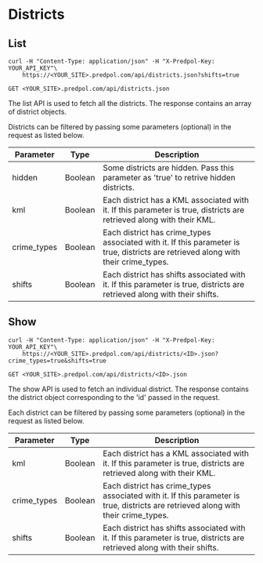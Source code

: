 # Districts

## List

```shell
curl -H "Content-Type: application/json" -H "X-Predpol-Key: YOUR_API_KEY"\
    https://<YOUR_SITE>.predpol.com/api/districts.json?shifts=true
```

`GET <YOUR_SITE>.predpol.com/api/districts.json`

The list API is used to fetch all the districts. The response contains an array of district objects.

Districts can be filtered by passing some parameters (optional) in the request as listed below.

Parameter | Type | Description
--------- | ----- | -----------
hidden | Boolean | Some districts are hidden. Pass this parameter as 'true' to retrive hidden districts.
kml | Boolean | Each district has a KML associated with it. If this parameter is true, districts are retrieved along with their KML.
crime_types | Boolean | Each district has crime_types associated with it. If this parameter is true, districts are retrieved along with their crime_types.
shifts | Boolean | Each district has shifts associated with it. If this parameter is true, districts are retrieved along with their shifts.

## Show

```shell
curl -H "Content-Type: application/json" -H "X-Predpol-Key: YOUR_API_KEY"\
    https://<YOUR_SITE>.predpol.com/api/districts/<ID>.json?crime_types=true&shifts=true
```

`GET <YOUR_SITE>.predpol.com/api/districts/<ID>.json`

The show API is used to fetch an individual district. The response contains the district object corresponding to the 'id' passed in the request.

Each district can be filtered by passing some parameters (optional) in the request as listed below.

Parameter | Type | Description
--------- | ----- | -----------
kml | Boolean | Each district has a KML associated with it. If this parameter is true, districts are retrieved along with their KML.
crime_types | Boolean | Each district has crime_types associated with it. If this parameter is true, districts are retrieved along with their crime_types.
shifts | Boolean | Each district has shifts associated with it. If this parameter is true, districts are retrieved along with their shifts.
